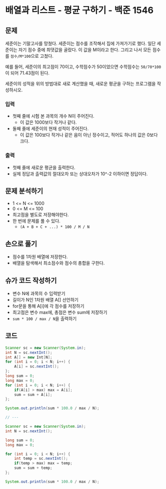 # 배열과 리스트 - 평균 구하기 - 백준 1546
## 문제
세준이는 기말고사를 망쳤다. 세준이는 점수를 조작해서 집에 가져가기로 했다. 일단 세준이는 자기 점수 중에 최댓값을 골랐다. 이 값을 M이라고 한다. 그리고 나서 모든 점수를 `점수/M*100`으로 고쳤다.

예를 들어, 세준이의 최고점이 70이고, 수학점수가 50이었으면 수학점수는 `50/70*100`이 되어 71.43점이 된다.

세준이의 성적을 위의 방법대로 새로 계산했을 때, 새로운 평균을 구하는 프로그램을 작성하시오.

### 입력
- 첫째 줄에 시험 본 과목의 개수 N이 주어진다.
	- 이 값은 1000보다 작거나 같다.
- 둘째 줄에 세준이의 현재 성적이 주어진다.
	- 이 값은 100보다 작거나 같은 음이 아닌 정수이고, 적어도 하나의 값은 0보다 크다.
### 출력
- 첫째 줄에 새로운 평균을 출력한다.
- 실제 정답과 출력값의 절대오차 또는 상대오차가 10^-2 이하이면 정답이다.

## 문제 분석하기
- 1 <= N <= 1000
- 0 <= M <= 100
- 최고점을 별도로 저장해야한다.
- 한 번에 문제를 풀 수 있다.
	- `(A + B + C + ...) * 100 / M / N`

## 손으로 풀기
- 점수를 1차원 배열에 저장한다.
- 배열을 탐색해서 최소점수와 점수의 총합을 구한다.

## 슈가 코드 작성하기
- 변수 N에 과목의 수 입력받기
- 길이가 N인 1차원 배열 A[] 선언하기
- for문을 통해 A\[i]에 각 점수를 저장하기
- 최고점은 변수 max에, 총점은 변수 sum에 저장하기
- `sum * 100 / max / N`을 출력하기

## 코드
```java
Scanner sc = new Scanner(System.in);
int N = sc.nextInt();
int A[] = new Int[N];
for (int i = 0; i < N; i++) {
	A[i] = sc.nextInt();
};
long sum = 0;
long max = 0;
for (int i = 0; i < N; i++) {
	if(A[i] > max) max = A[i];
	sum = sum + A[i];
};

System.out.println(sum * 100.0 / max / N);

// ---

Scanner sc = new Scanner(System.in);
int N = sc.nextInt();

long sum = 0;
long max = 0;

for (int i = 0; i < N; i++) {
	int temp = sc.nextInt();
	if(temp > max) max = temp;
	sum = sum + temp;
};

System.out.println(sum * 100.0 / max / N);
```

